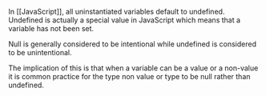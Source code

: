 
In [[JavaScript]], all uninstantiated variables default to undefined. Undefined is actually a special value in JavaScript which means that a variable has not been set.

Null is generally considered to be intentional while undefined is considered to be unintentional.

The implication of this is that when a variable can be a value or a non-value it is common practice for the type non value or type to be null rather than undefined.